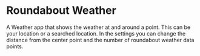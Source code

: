 # Roundabout Weather

A Weather app that shows the weather at and around a point. This can be your location or a searched location. 
In the settings you can change the distance from the center point and the number of roundabout weather data points.
